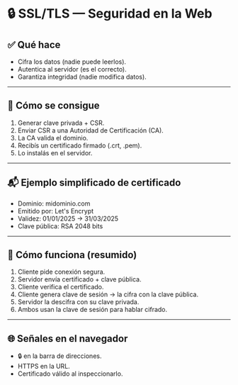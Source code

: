 # 🔒 SSL/TLS — Seguridad en la Web

## ✅ Qué hace
- Cifra los datos (nadie puede leerlos).
- Autentica al servidor (es el correcto).
- Garantiza integridad (nadie modifica datos).

---

## 📌 Cómo se consigue
1. Generar clave privada + CSR.
2. Enviar CSR a una Autoridad de Certificación (CA).
3. La CA valida el dominio.
4. Recibís un certificado firmado (.crt, .pem).
5. Lo instalás en el servidor.

---

## 📬 Ejemplo simplificado de certificado
- Dominio: midominio.com
- Emitido por: Let's Encrypt
- Validez: 01/01/2025 → 31/03/2025
- Clave pública: RSA 2048 bits

---

## 🔑 Cómo funciona (resumido)
1. Cliente pide conexión segura.
2. Servidor envía certificado + clave pública.
3. Cliente verifica el certificado.
4. Cliente genera clave de sesión → la cifra con la clave pública.
5. Servidor la descifra con su clave privada.
6. Ambos usan la clave de sesión para hablar cifrado.

---

## 🌐 Señales en el navegador
- 🔒 en la barra de direcciones.
- HTTPS en la URL.
- Certificado válido al inspeccionarlo.

